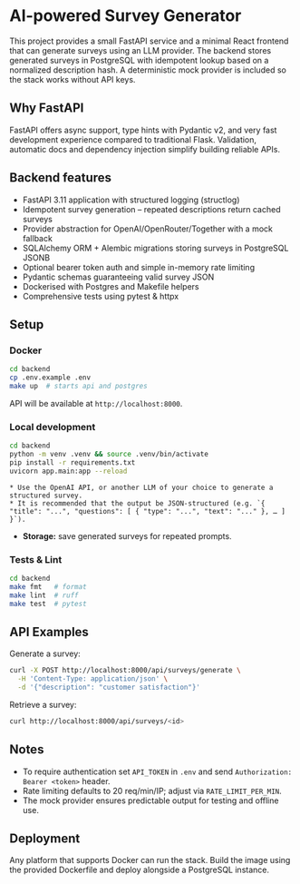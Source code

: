# AI-powered Survey Generator

This project provides a small FastAPI service and a minimal React frontend that can generate surveys using an LLM provider. The backend stores generated surveys in PostgreSQL with idempotent lookup based on a normalized description hash. A deterministic mock provider is included so the stack works without API keys.

## Why FastAPI

FastAPI offers async support, type hints with Pydantic v2, and very fast development experience compared to traditional Flask. Validation, automatic docs and dependency injection simplify building reliable APIs.

## Backend features

* FastAPI 3.11 application with structured logging (structlog)
* Idempotent survey generation – repeated descriptions return cached surveys
* Provider abstraction for OpenAI/OpenRouter/Together with a mock fallback
* SQLAlchemy ORM + Alembic migrations storing surveys in PostgreSQL JSONB
* Optional bearer token auth and simple in-memory rate limiting
* Pydantic schemas guaranteeing valid survey JSON
* Dockerised with Postgres and Makefile helpers
* Comprehensive tests using pytest & httpx

## Setup

### Docker

```bash
cd backend
cp .env.example .env
make up  # starts api and postgres
```

API will be available at `http://localhost:8000`.

### Local development

```bash
cd backend
python -m venv .venv && source .venv/bin/activate
pip install -r requirements.txt
uvicorn app.main:app --reload
```
    * Use the OpenAI API, or another LLM of your choice to generate a structured survey.
    * It is recommended that the output be JSON-structured (e.g. `{ "title": "...", "questions": [ { "type": "...", "text": "..." }, … ] }`).
  * **Storage:** save generated surveys for repeated prompts.


### Tests & Lint

```bash
cd backend
make fmt   # format
make lint  # ruff
make test  # pytest
```

## API Examples

Generate a survey:

```bash
curl -X POST http://localhost:8000/api/surveys/generate \
  -H 'Content-Type: application/json' \
  -d '{"description": "customer satisfaction"}'
```

Retrieve a survey:

```bash
curl http://localhost:8000/api/surveys/<id>
```

## Notes

* To require authentication set `API_TOKEN` in `.env` and send `Authorization: Bearer <token>` header.
* Rate limiting defaults to 20 req/min/IP; adjust via `RATE_LIMIT_PER_MIN`.
* The mock provider ensures predictable output for testing and offline use.

## Deployment

Any platform that supports Docker can run the stack. Build the image using the provided Dockerfile and deploy alongside a PostgreSQL instance.
